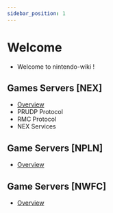```yaml
---
sidebar_position: 1
---
```


# Welcome

- Welcome to nintendo-wiki !

## Games Servers [NEX]
- [Overview](NEX/overview.md)
- PRUDP Protocol
- RMC Protocol
- NEX Services

## Game Servers [NPLN]
- [Overview](NPLN/overview.md)

## Game Servers [NWFC]
- [Overview](NWFC/overview.md)
